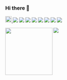 ### Hi there 👋

<p align="left"> 
  <a href="https://github.com/S-Koiso/S-Koiso/">
    <img height="20px"src="https://komarev.com/ghpvc/?username=S-Koiso" alt="S-Koiso" />
  </a>
  <img src="https://img.shields.io/badge/-R-276DC3.svg?logo=r&style=popout">
  <img src="https://img.shields.io/badge/-Visualstudiocode-007ACC.svg?logo=visualstudiocode&style=popout">
  <img src="https://img.shields.io/badge/-Github-181717.svg?logo=github&style=popout">
  <img src="https://img.shields.io/badge/-Microsoft-666666.svg?logo=microsoft&style=popout">
  <img src="https://img.shields.io/badge/-Microsoftexcel-217346.svg?logo=microsoftexcel&style=popout">
  <img src="https://img.shields.io/badge/-Microsoftpowerpoint-D24726.svg?logo=microsoftpowerpoint&style=popout">
  <img src="https://img.shields.io/badge/-Python-FECE00.svg?logo=python&style=popout">
  <img src="https://img.shields.io/badge/-LaTeX-008080.svg?logo=LaTeX&style=popout">
</p>
<!--- ^great icon generator
https://tech-blog.s-yoshiki.com/entry/150#%E3%82%A2%E3%82%A4%E3%82%B3%E3%83%B3%E3%82%B8%E3%82%A7%E3%83%8D%E3%83%AC%E3%83%BC%E3%82%BF%E3%82%92%E4%BD%9C%E3%81%A3%E3%81%9F%E3%80%82
--->

<p align="left">
   <a href="https://github.com/anuraghazra/github-readme-stats">
      <img align="left" height="150px" src="https://github-readme-stats.vercel.app/api?username=S-Koiso&show_icons=true&theme=monokai&count_private=true" />
   </a>
   <a href="https://github.com/anuraghazra/github-readme-stats">
      <img align="left" src="https://github-readme-stats.vercel.app/api/top-langs/?username=S-Koiso&layout=compact&count_private=true&show_icons=true&langs_count=3&theme=monokai" />
   </a>
</p>

<!--
![Anurag's GitHub stats](https://github-readme-stats.vercel.app/api?username=S-Koiso&show_icons=true&theme=monokai&count_private=true)
[![Top Langs](https://github-readme-stats.vercel.app/api/top-langs/?username=S-Koiso&theme=monokai)](https://github.com/anuraghazra/github-readme-stats)
<a href="https://github.com/anuraghazra/github-readme-stats">
   <img align="left" height="120px" src="https://github-readme-stats.vercel.app/api?username=S-Koiso&show_icons=true&theme=monokai&count_private=true" />
</a>
<p align="left"> 
<a href="https://github.com/anuraghazra/github-readme-stats">
   <img align="left" height="120px" src="https://github-readme-stats.vercel.app/api/pin/?username=S-Koiso&repo=opa-deworming&theme=monokai" />
</a>
</p>

-->

<!--
**S-Koiso/S-Koiso** is a ✨ _special_ ✨ repository because its `README.md` (this file) appears on your GitHub profile.

Here are some ideas to get you started:

- 🔭 I’m currently working on ...
- 🌱 I’m currently learning ...
- 👯 I’m looking to collaborate on ...
- 🤔 I’m looking for help with ...
- 💬 Ask me about ...
- 📫 How to reach me: ...
- 😄 Pronouns: ...
- ⚡ Fun fact: ...
-->
